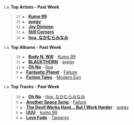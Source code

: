 <!--START_LASTFM_ARTISTS:{"period": "7day", "rows": 5}-->
<a href="https://last.fm" target="_blank"><img src="https://user-images.githubusercontent.com/17434202/215290617-e793598d-d7c9-428f-9975-156db1ba89cc.svg" alt="Last.fm Logo" width="18" height="13"/></a> **Top Artists - Past Week**

> `37 ▶️` ∙ **[Kumo 99](https://www.last.fm/music/Kumo+99)**<br/>
> `25 ▶️` ∙ **[ayegy](https://www.last.fm/music/ayegy)**<br/>
> `12 ▶️` ∙ **[Joy Division](https://www.last.fm/music/Joy+Division)**<br/>
> `11 ▶️` ∙ **[Still Corners](https://www.last.fm/music/Still+Corners)**<br/>
> `10 ▶️` ∙ **[Itoa, なかむらみなみ](https://www.last.fm/music/Itoa,+%E3%81%AA%E3%81%8B%E3%82%80%E3%82%89%E3%81%BF%E3%81%AA%E3%81%BF)**<br/>
<!--END_LASTFM_ARTISTS-->

<!--START_LASTFM_ALBUMS:{"period": "7day", "rows": 5}-->
<a href="https://last.fm" target="_blank"><img src="https://user-images.githubusercontent.com/17434202/215290617-e793598d-d7c9-428f-9975-156db1ba89cc.svg" alt="Last.fm Logo" width="18" height="13"/></a> **Top Albums - Past Week**

> `19 ▶️` ∙ **[Body N. Will](https://www.last.fm/music/Kumo+99/Body+N.+Will)** - [Kumo 99](https://www.last.fm/music/Kumo+99)<br/>
> `15 ▶️` ∙ **[BLACKTHORN](https://www.last.fm/music/ayegy/BLACKTHORN)** - [ayegy](https://www.last.fm/music/ayegy)<br/>
> `11 ▶️` ∙ **[Oh No](https://www.last.fm/music/Itoa/Oh+No)** - [Itoa](https://www.last.fm/music/Itoa)<br/>
> `9 ▶️` ∙ **[Fantastic Planet](https://www.last.fm/music/Failure/Fantastic+Planet)** - [Failure](https://www.last.fm/music/Failure)<br/>
> `7 ▶️` ∙ **[Fiction Tales](https://www.last.fm/music/Modern+Eon/Fiction+Tales)** - [Modern Eon](https://www.last.fm/music/Modern+Eon)<br/>
<!--END_LASTFM_ALBUMS-->

<!--START_LASTFM_TRACKS:{"period": "7day", "rows": 5}-->
<a href="https://last.fm" target="_blank"><img src="https://user-images.githubusercontent.com/17434202/215290617-e793598d-d7c9-428f-9975-156db1ba89cc.svg" alt="Last.fm Logo" width="18" height="13"/></a> **Top Tracks - Past Week**

> `10 ▶️` ∙ **[Oh No](https://www.last.fm/music/Itoa,+%E3%81%AA%E3%81%8B%E3%82%80%E3%82%89%E3%81%BF%E3%81%AA%E3%81%BF/_/Oh+No)** - [Itoa, なかむらみなみ](https://www.last.fm/music/Itoa,+%E3%81%AA%E3%81%8B%E3%82%80%E3%82%89%E3%81%BF%E3%81%AA%E3%81%BF)<br/>
> `9 ▶️` ∙ **[Another Space Song](https://www.last.fm/music/Failure/_/Another+Space+Song)** - [Failure](https://www.last.fm/music/Failure)<br/>
> `7 ▶️` ∙ **[The Devil Works Hard... But I Work Harder](https://www.last.fm/music/ayegy/_/The+Devil+Works+Hard...+But+I+Work+Harder)** - [ayegy](https://www.last.fm/music/ayegy)<br/>
> `6 ▶️` ∙ **[UUU](https://www.last.fm/music/kumo+99/_/UUU)** - [kumo 99](https://www.last.fm/music/kumo+99)<br/>
> `6 ▶️` ∙ **[Love Fade](https://www.last.fm/music/Tamaryn/_/Love+Fade)** - [Tamaryn](https://www.last.fm/music/Tamaryn)<br/>
<!--END_LASTFM_TRACKS-->
